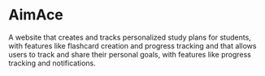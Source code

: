 # AimAce
A website that creates and tracks personalized study plans for students, with features like flashcard creation and progress tracking and that allows users to track and share their personal goals, with features like progress tracking and notifications.
